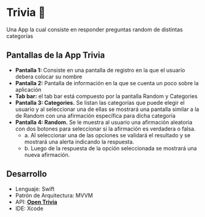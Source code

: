 # Trivia 💎
Una App la cual consiste en responder preguntas random de distintas categorías

## Pantallas de la App Trivia
* **Pantalla 1:** Consiste en una pantalla de registro en la que el usuario debera colocar su nombre
* **Pantalla 2:** Pantalla de información en la que se cuenta un poco sobre la aplicación
* **Tab bar:** el tab bar está compuesto por la pantalla Random y Categories
* **Pantalla 3: Categories.** Se listan las categorías que puede
elegir el usuario y al seleccionar una de ellas se mostrará una pantalla similar
a la de Random con una afirmación específica para dicha categoría 
* **Pantalla 4: Random.** Se le muestra al usuario una afirmación aleatoria con
dos botones para seleccionar si la afirmación es verdadera o falsa.
  * a. Al seleccionar una de las opciones se validará el resultado y se
       mostrará una alerta indicando la respuesta.
  * b. Luego de la respuesta de la opción seleccionada se mostrará una
       nueva afirmación.
       
## Desarrollo
* Lenguaje: Swift
* Patrón de Arquitectura: MVVM
* API: [**Open Trivia**](https://opentdb.com/ "Open Trivia")
* IDE: Xcode
